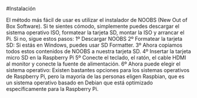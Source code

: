  #Instalación
 
 El método más fácil de usar es utilizar el instalador de NOOBS (New Out of Box Software). Si te sientes cómodo, simplemente puedes descargar el sistema operativo ISO, formatear la tarjeta SD, montar la ISO y arrancar el Pi. Si no, sigue estos pasos: 
1º Descargar NOOBS
2º Formatear la tarjeta SD: Si estás en Windows, puedes usar SD Formatter. 
3º Ahora copiamos todos estos contenidos de NOOBS a nuestra tarjeta SD.
4º Insertar la tarjeta micro SD en la Raspberry Pi
5º Conecte el teclado, el ratón, el cable HDMI al monitor y conecte la fuente de alimentación.
6º Ahora puede elegir el sistema operativo: Existen bastantes opciones para los sistemas operativos de Raspberry Pi, pero la mayoría de las personas eligen Raspbian, que es un sistema operativo basado en Debian que está optimizado específicamente para la Raspberry Pi.
